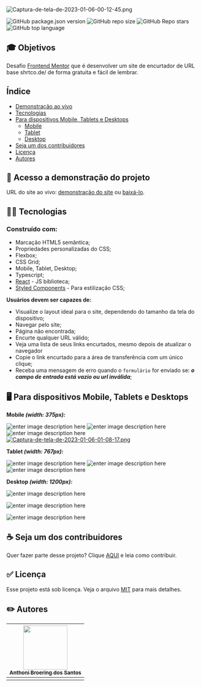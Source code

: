 <p><img src="https://i.postimg.cc/4yJVRjsC/Captura-de-tela-de-2023-01-06-00-12-45.png" alt="Captura-de-tela-de-2023-01-06-00-12-45.png"></p>
<p><img src="https://img.shields.io/github/package-json/v/anthonibs/url-shortening-api?color=green" alt="GitHub package.json version"> <img src="https://img.shields.io/github/repo-size/anthonibs/url-shortening-api?color=green" alt="GitHub repo size"> <img src="https://img.shields.io/github/stars/anthonibs/url-shortening-api?color=green" alt="GitHub Repo stars"> <img src="https://img.shields.io/github/languages/top/anthonibs/url-shortening-api?color=green" alt="GitHub top language"></p>
<h2 id="-objetivos">🎓 Objetivos</h2>
<p>Desafio <a href="https://www.frontendmentor.io/challenges/url-shortening-api-landing-page-2ce3ob-G/hub">Frontend Mentor</a> que é desenvolver um site de encurtador de URL base shrtco.de/ de forma gratuita e fácil de lembrar.</p>
<h2 id="-ndice">Índice</h2>
<ul>
<li><a href="#acesso-a-demonstra-o-do-projeto">Demonstração ao vivo</a></li>
<li><a href="#tecnologias">Tecnologias</a></li>
<li><a href="#para-dispositivos-mobile-tablets-e-desktops">Para dispositivos Mobile, Tablets e Desktops</a>
	<ul>
	<li><a href="#mobile">Mobile</a></li>
	<li><a href="#tablet">Tablet</a></li>
	<li><a href="#desktop">Desktop</a></li>
	</ul>
</li>
<li><a href="#seja-um-dos-contribuidores">Seja um dos contribuidores</a></li>
<li><a href="#licenca">Licença</a></li>
<li><a href="#autores">Autores</a></li>
</ul>
<h2 id="acesso-a-demonstra-o-do-projeto">🔗 Acesso a demonstração do projeto</h2>
<p>URL do site ao vivo: <a href="https://url-shortening-api-mocha.vercel.app/">demonstração do site</a> ou <a href="https://github.com/anthonibs/url-shortening-api/archive/refs/heads/main.zip">baixá-lo</a>.</p>
<h2 id="tecnologias">🧑‍💻 Tecnologias</h2>
<h3 id="constru-do-com">Construído com:</h3>
<ul>
<li>Marcação HTML5 semântica;</li>
<li>Propriedades personalizadas do CSS;</li>
<li>Flexbox;</li>
<li>CSS Grid;</li>
<li>Mobile, Tablet, Desktop;</li>
<li>Typescript;</li>
<li><a href="https://reactjs.org/">React</a> - JS biblioteca;</li>
<li><a href="https://styled-components.com/">Styled Components</a> - Para estilização CSS;</li>
</ul>
<p id="usuario-devem-ser-capazes"> <strong>Usuários devem ser capazes de:</strong></p>
<ul>
<li>Visualize o layout ideal para o site, dependendo do tamanho da tela do dispositivo;</li>
<li>Navegar pelo site;</li>
<li>Página não encontrada;</li>
<li>Encurte qualquer URL válido;</li>
<li>Veja uma lista de seus links encurtados, mesmo depois de atualizar o navegador</li>
<li>Copie o link encurtado para a área de transferência com um único clique;</li>
<li>Receba uma mensagem de erro quando o <code>formulário</code> for enviado se:  <strong><em>o campo de entrada está vazio ou url inválida</em></strong>;</li>
</ul>
<h2 id="para-dispositivos-mobile-tablets-e-desktops">🖥️ Para dispositivos Mobile, Tablets e Desktops</h2>
<p id="mobile"><strong>Mobile <em>(width: 375px):</em></strong></p>
<p><img src="https://i.postimg.cc/DfcbX19x/Captura-de-tela-de-2023-01-06-01-04-03.png" alt="enter image description here">  <img src="https://i.postimg.cc/Dyy4d8Fn/Captura-de-tela-de-2023-01-06-01-04-12.png" alt="enter image description here">
<img src="https://i.postimg.cc/NfJ9NBfT/Captura-de-tela-de-2023-01-06-01-04-32.png" alt="enter image description here"> <a href="https://postimg.cc/dLNpbD3h"><img src="https://i.postimg.cc/T3TxWDXJ/Captura-de-tela-de-2023-01-06-01-08-17.png" alt="Captura-de-tela-de-2023-01-06-01-08-17.png"></a> </p>
<p id="tablet"><strong>Tablet <em>(width: 767px):</em></strong></p>
<p><img src="https://i.postimg.cc/yY841zhL/Captura-de-tela-de-2023-01-06-01-21-28.png" alt="enter image description here">
<img src="https://i.postimg.cc/jd3VCkZt/Captura-de-tela-de-2023-01-06-01-21-50.png" alt="enter image description here">
<img src="https://i.postimg.cc/K816TrHL/Captura-de-tela-de-2023-01-06-01-22-05.png" alt="enter image description here"></p>
<p id="desktop"><strong>Desktop <em>(width: 1200px):</em></strong></p>
<p><img src="https://i.postimg.cc/cCsH15Tf/Captura-de-tela-de-2023-01-06-01-29-16.png" alt="enter image description here"></p>
<p><img src="https://i.postimg.cc/vB7Tsd7Q/Captura-de-tela-de-2023-01-06-01-29-56.png" alt="enter image description here"></p>
<p><img src="https://i.postimg.cc/BvKtmFXP/Captura-de-tela-de-2023-01-06-01-31-49.png" alt="enter image description here"></p>
<h2 id="seja-um-dos-contribuidores">☕ Seja um dos contribuidores</h2>
<p>Quer fazer parte desse projeto? Clique <a href="https://github.com/anthonibs/url-shortening-api/blob/main/CONTRIBUTING.md">AQUI</a> e leia como contribuir.</p>
<h2 id="licenca">✅ Licença</h2>
<p>Esse projeto está sob licença. Veja o arquivo <a href="https://github.com/anthonibs/url-shortening-api/blob/main/LICENSE">MIT</a> para mais detalhes.</p>
<h2 id="autores">✏️  Autores</h2>
<table>
<thead>
<tr>
<th style="text-align:center"><a href="https://github.com/anthonibs"><img src="https://avatars.githubusercontent.com/u/77931577?v=4" width=115><br><sub>Anthoni Broering dos Santos</sub></a></th>
</tr>
</thead>
<tbody>
<tr>
<td style="text-align:center"></td>
</tr>
</tbody>
</table>
